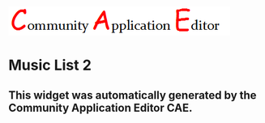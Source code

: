 ![CAE](https://github.com/GHProjectsTest/application-5/blob/gh-pages/frontendComponent-6/img/logo.png)  

Music List 2
===================


This widget was automatically generated by the Community Application Editor CAE.  
---------------
